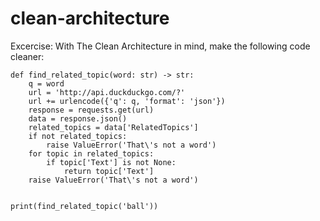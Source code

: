 # clean-architecture
Excercise:
With The Clean Architecture in mind, make the following code cleaner:


    def find_related_topic(word: str) -> str:
        q = word
        url = 'http://api.duckduckgo.com/?'
        url += urlencode({'q': q, 'format': 'json'})
        response = requests.get(url)
        data = response.json()
        related_topics = data['RelatedTopics']
        if not related_topics:
            raise ValueError('That\'s not a word')
        for topic in related_topics:
            if topic['Text'] is not None:
                return topic['Text']
        raise ValueError('That\'s not a word')
    
    
    print(find_related_topic('ball'))

